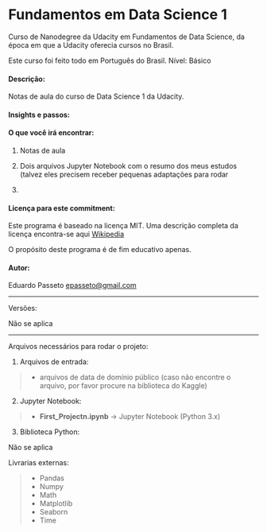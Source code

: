 # Fundamentos em Data Science 1
Curso de Nanodegree da Udacity em Fundamentos de Data Science, da época em que a Udacity oferecia cursos no Brasil.

Este curso foi feito todo em Português do Brasil. Nível: Básico

#### Descrição:
Notas de aula do curso de Data Science 1 da Udacity.

#### Insights e passos:

#### O que você irá encontrar:
1. Notas de aula

2. Dois arquivos Jupyter Notebook com o resumo dos meus estudos (talvez eles precisem receber pequenas adaptações para rodar
3. 
#### Licença para este commitment:
Este programa é baseado na licença MIT. Uma descrição completa da licença encontra-se aqui [Wikipedia](https://en.wikipedia.org/wiki/MIT_License)

O propósito deste programa é de fim educativo apenas.

#### Autor:
Eduardo Passeto epasseto@gmail.com

---

Versões:

Não se aplica

---

Arquivos necessários para rodar o projeto:

1. Arquivos de entrada:

>- arquivos de data de domínio público (caso não encontre o arquivo, por favor procure na biblioteca do Kaggle)

2. Jupyter Notebook:

>- **First_Projectn.ipynb** → Jupyter Notebook (Python 3.x)

3. Biblioteca Python:

Não se aplica

Livrarias externas:

>- Pandas
>- Numpy
>- Math
>- Matplotlib
>- Seaborn
>- Time
